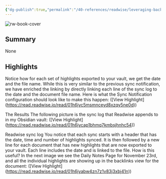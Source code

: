 ```yaml
---
{"dg-publish":true,"permalink":"/40-references/readwise/leveraging-backlinks-in-obsidian-and-readwise-export/","tags":["rw/articles"]}
---
```


![rw-book-cover](https://miro.medium.com/v2/resize:fit:800/0*n8kDQtD_LlS-hVmR.png)

## Summary

None

## Highlights

Notice how for each set of highlights exported to your vault, we get the date and the file name. While this is very similar to the previous sync notification, we have enriched the linking by directly linking each line of the sync log to the date and the document file name. Here is what the Sync Notification configuration should look like to make this happen: ([View Highlight] (https://read.readwise.io/read/01h6jyc5msmnceyd8xzqy5ne0d))


The Results
The following picture is the sync log that Readwise appends to in my Obsidian vault: ([View Highlight] (https://read.readwise.io/read/01h6jycap1bhmq7kmbsjhnhc54))


Readwise sync log
You notice that each sync starts with a header that has the date, time and number of highlights synced. It is then followed by a new line for each document that has new highlights that are now exported to your vault. Each line includes the date and is linked to the file.
How is this useful? In the next image we see the Daily Notes Page for November 23rd, and all the individual highlights are showing up in the backlinks view for the document: ([View Highlight] (https://read.readwise.io/read/01h6jyabw4zn7z1v83j3xbj41n))



